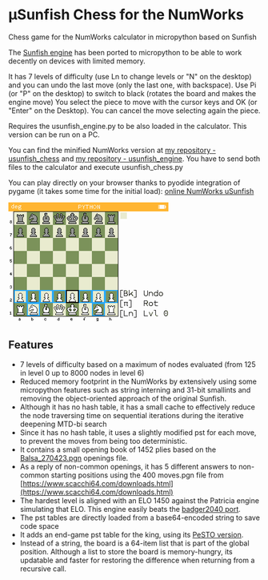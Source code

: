 # μSunfish Chess for the NumWorks
Chess game for the NumWorks calculator in micropython based on Sunfish

The [Sunfish engine](https://github.com/thomasahle/sunfish) has been ported to micropython to be able to work decently on devices with limited memory.

It has 7 levels of difficulty (use Ln to change levels or "N" on the desktop) and you can undo the last move (only the last one, with backspace).
Use Pi (or "P" on the desktop) to switch to black (rotates the board and makes the engine move) 
You select the piece to move with the cursor keys and OK (or "Enter" on the Desktop). You can cancel the move selecting again the piece.

Requires the usunfish_engine.py to be also loaded in the calculator.
This version can be run on a PC.

You can find the minified NumWorks version at [my repository - usunfish_chess](https://my.numworks.com/python/fizban/usunfish_chess) and [my repository - usunfish_engine](https://my.numworks.com/python/fizban/usunfish_engine). You have to send both files to the calculator and execute usunfish_chess.py


You can play directly on your browser thanks to pyodide integration of pygame (it takes some time for the initial load):
[online NumWorks uSunfish](https://fizban99.github.io/numworks_usunfish/app)


![Screenshot](img/screenshot.png)


## Features
- 7 levels of difficulty based on a maximum of nodes evaluated (from 125 in level 0 up to 8000 nodes in level 6)
- Reduced memory footprint in the NumWorks by extensively using some micropython features such as string interning and 31-bit smallints and removing the object-oriented approach of the original Sunfish.
- Although it has no hash table, it has a small cache to effectively reduce the node traversing time on sequential iterations during the iterative deepening MTD-bi search
- Since it has no hash table, it uses a slightly modified pst for each move, to prevent the moves from being too deterministic.
- It contains a small opening book of 1452 plies based on the [Balsa_270423.pgn](https://sites.google.com/site/computerschess/balsa-suite-270423) openings file.
- As a reply of non-common openings, it has 5 different answers to non-common starting positions using the 400 moves.pgn file from [https://www.scacchi64.com/downloads.html](https://www.scacchi64.com/downloads.html)
- The hardest level is aligned with an ELO 1450 against the Patricia engine simulating that ELO. This engine easily beats the [badger2040 port](https://github.com/niutech/chess-badger2040).
- The pst tables are directly loaded from a base64-encoded string to save code space
- It adds an end-game pst table for the king, using its [PeSTO version](https://www.chessprogramming.org/PeSTO%27s_Evaluation_Function).
- Instead of a string, the board is a 64-item list that is part of the global position. Although a list to store the board is memory-hungry, its updatable and faster for restoring the difference when returning from a recursive call.